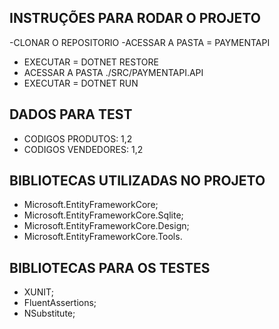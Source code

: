 ## INSTRUÇÕES PARA RODAR O PROJETO

-CLONAR O REPOSITORIO
-ACESSAR A PASTA = PAYMENTAPI
- EXECUTAR = DOTNET RESTORE
- ACESSAR A PASTA ./SRC/PAYMENTAPI.API
- EXECUTAR = DOTNET RUN 

## DADOS PARA TEST
- CODIGOS PRODUTOS: 1,2
- CODIGOS VENDEDORES: 1,2

## BIBLIOTECAS UTILIZADAS NO PROJETO

- Microsoft.EntityFrameworkCore;
- Microsoft.EntityFrameworkCore.Sqlite;
- Microsoft.EntityFrameworkCore.Design;
- Microsoft.EntityFrameworkCore.Tools.

## BIBLIOTECAS PARA OS TESTES
- XUNIT;
- FluentAssertions;
- NSubstitute;
